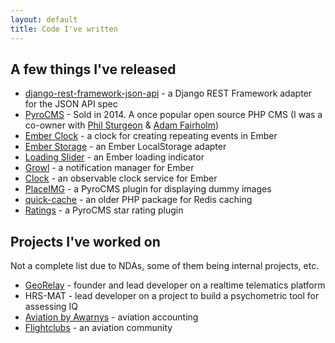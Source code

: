```yaml
---
layout: default
title: Code I've written
---
```


## A few things I've released

* [django-rest-framework-json-api](https://github.com/django-json-api/django-rest-framework-json-api) - a Django REST Framework adapter for the JSON API spec
* [PyroCMS](http://pyrocms.com) - Sold in 2014. A once popular open source PHP CMS
      (I was a co-owner with [Phil Sturgeon](http://philsturgeon.co.uk)
      &amp; [Adam Fairholm](http://twitter.com/adamfairholm))
* [Ember Clock](http://clock.jerel.co) - a clock for creating repeating events in Ember
* [Ember Storage](http://storage.jerel.co) - an Ember LocalStorage adapter
* [Loading Slider](http://loading-slider.jerel.co) - an Ember loading indicator
* [Growl](http://growl.jerel.co) - a notification manager for Ember
* [Clock](http://github.com/jerel/ember-cli-clock) - an observable clock service for Ember
* [PlaceIMG](https://github.com/jerel/PlaceIMG) - a PyroCMS plugin for displaying dummy images
* [quick-cache](https://github.com/jerel/quick-cache) - an older PHP package for Redis caching
* [Ratings](http://github.com/jerel/ratings) - a PyroCMS star rating plugin

## Projects I've worked on

Not a complete list due to NDAs, some of them being internal projects, etc.

* [GeoRelay](https://georelay.com) - founder and lead developer on a realtime telematics platform
* HRS-MAT - lead developer on a project to build a psychometric tool for assessing IQ
* [Aviation by Awarnys](http://aviation.awarnys.com) - aviation accounting
* [Flightclubs](http://flightclubs.com/clubs/map) - an aviation community
